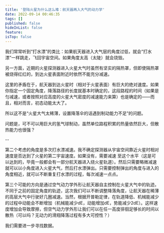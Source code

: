 ```yaml
---
title: '登陆火星为什么这么难：航天器再入大气的动力学'
date: 2022-09-14 00:46:35
tags: []
published: false
hideInList: false
feature: 
isTop: false
---
```

我们常常听到“打水漂”的类比：如果航天器进入大气层的角度过低，就会“打水漂”一样跳走，飞回宇宙空间。如果角度太高（太陡）就会烧毁。

另一方面，近期的火星探测器进入火星大气时虽然有坚实的隔热罩，但即使隔热罩被烧得红红的，到达火星表面附近时依然不能充分减速。

这里的矛盾在于，航天器到达火星时（相对于火星表面）有巨大的绝对速度。如果你指定一个固定角度，降落路径的长度就基本时确定的，这段路程的时间（如果是匀减速，或者按照对应高度的火星大气密度的减速能力来算）也是确定的——而且，相对而言，初态动能太大了。

所以这不是“火星大气太稀薄，设置降落伞的话遇到制动能力不足”的问题。

问题是，可不可以用巨大的氢气球制动，虽然单位路程积累的热量依然巨大，但散热能力也很强？

--

第二个考虑的角度是多次打水漂减速。我不确定探测器从宇宙空间靠近火星时相对速度是否达到了火星的第二宇宙速度。如果没有，需要减速 至这个水平（这是可以达到的，毕竟一般都会有一部分航天器进入绕火星轨道）。然后只需要略微减速就可以以小角度进入火星大气，然后打水漂弹出。只需要控制弹出的角度与进入的角度相近，就可以不断重复打水漂的过程，每次减速一点点。

第三个可能的方向是通过空气动力学外形让航天器自主控制在火星大气中的轨迹。不同于之前的固定角度的轨迹，这次我们可以不断调整降落角度，让航天器在稀薄的高层大气中行驶好几圈减速。当然，根据开普勒定律，在轨道降低、机械能减少的过程中动能会不断增加（机械能减少dE，动能增加dE，势能减少2dE）。这样速度增加会导致摩擦，但空气动力学外形让我们可以在任一高度徘徊足够长的时间以散热（可以吗？无动力的滑翔降落过程有多大可控性？）

我们需要进一步寻找数据。
